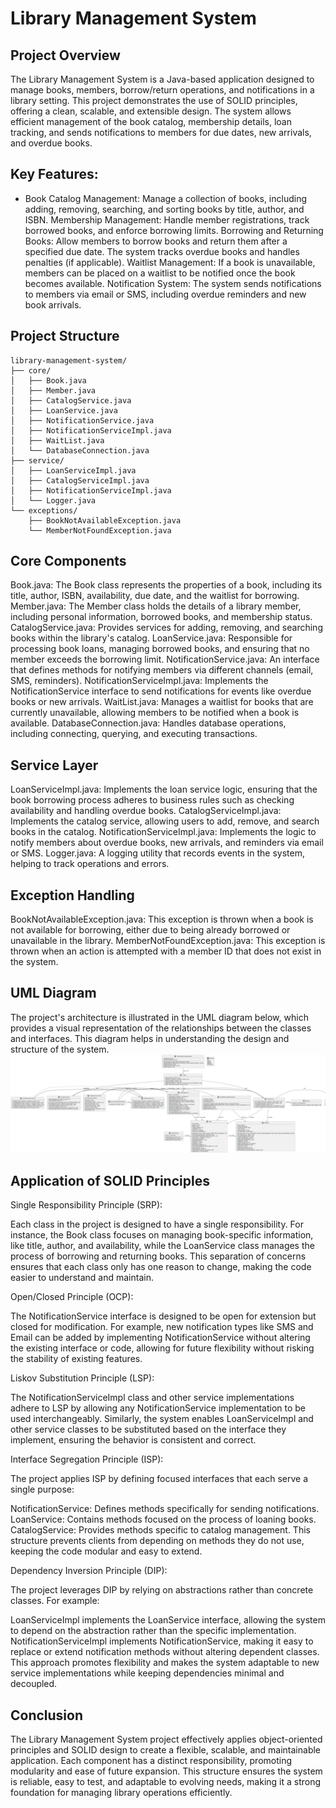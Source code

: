 # Library Management System
## Project Overview
The Library Management System is a Java-based application designed to manage books, members, borrow/return operations, and notifications in a library setting. This project demonstrates the use of SOLID principles, offering a clean, scalable, and extensible design. The system allows efficient management of the book catalog, membership details, loan tracking, and sends notifications to members for due dates, new arrivals, and overdue books.
## Key Features:
- Book Catalog Management: Manage a collection of books, including adding, removing, searching, and sorting books by title, author, and ISBN.
Membership Management: Handle member registrations, track borrowed books, and enforce borrowing limits.
Borrowing and Returning Books: Allow members to borrow books and return them after a specified due date. The system tracks overdue books and handles penalties (if applicable).
Waitlist Management: If a book is unavailable, members can be placed on a waitlist to be notified once the book becomes available.
Notification System: The system sends notifications to members via email or SMS, including overdue reminders and new book arrivals.
## Project Structure
```plaintext
library-management-system/
├── core/
│   ├── Book.java
│   ├── Member.java
│   ├── CatalogService.java
│   ├── LoanService.java
│   ├── NotificationService.java
│   ├── NotificationServiceImpl.java
│   ├── WaitList.java
│   └── DatabaseConnection.java
├── service/
│   ├── LoanServiceImpl.java
│   ├── CatalogServiceImpl.java
│   ├── NotificationServiceImpl.java
│   └── Logger.java
└── exceptions/
    ├── BookNotAvailableException.java
    └── MemberNotFoundException.java
```
## Core Components
Book.java: The Book class represents the properties of a book, including its title, author, ISBN, availability, due date, and the waitlist for borrowing.
Member.java: The Member class holds the details of a library member, including personal information, borrowed books, and membership status.
CatalogService.java: Provides services for adding, removing, and searching books within the library's catalog.
LoanService.java: Responsible for processing book loans, managing borrowed books, and ensuring that no member exceeds the borrowing limit.
NotificationService.java: An interface that defines methods for notifying members via different channels (email, SMS, reminders).
NotificationServiceImpl.java: Implements the NotificationService interface to send notifications for events like overdue books or new arrivals.
WaitList.java: Manages a waitlist for books that are currently unavailable, allowing members to be notified when a book is available.
DatabaseConnection.java: Handles database operations, including connecting, querying, and executing transactions.
## Service Layer
LoanServiceImpl.java: Implements the loan service logic, ensuring that the book borrowing process adheres to business rules such as checking availability and handling overdue books.
CatalogServiceImpl.java: Implements the catalog service, allowing users to add, remove, and search books in the catalog.
NotificationServiceImpl.java: Implements the logic to notify members about overdue books, new arrivals, and reminders via email or SMS.
Logger.java: A logging utility that records events in the system, helping to track operations and errors.
## Exception Handling
BookNotAvailableException.java: This exception is thrown when a book is not available for borrowing, either due to being already borrowed or unavailable in the library.
MemberNotFoundException.java: This exception is thrown when an action is attempted with a member ID that does not exist in the system.
## UML Diagram
The project's architecture is illustrated in the UML diagram below, which provides a visual representation of the relationships between the classes and interfaces. This diagram helps in understanding the design and structure of the system.
![Library Management System Overview](UML_diagram_Library_management_system.png)
## Application of SOLID Principles
Single Responsibility Principle (SRP):

Each class in the project is designed to have a single responsibility. For instance, the Book class focuses on managing book-specific information, like title, author, and availability, while the LoanService class manages the process of borrowing and returning books. This separation of concerns ensures that each class only has one reason to change, making the code easier to understand and maintain.

Open/Closed Principle (OCP):

The NotificationService interface is designed to be open for extension but closed for modification. For example, new notification types like SMS and Email can be added by implementing NotificationService without altering the existing interface or code, allowing for future flexibility without risking the stability of existing features.

Liskov Substitution Principle (LSP):

The NotificationServiceImpl class and other service implementations adhere to LSP by allowing any NotificationService implementation to be used interchangeably. Similarly, the system enables LoanServiceImpl and other service classes to be substituted based on the interface they implement, ensuring the behavior is consistent and correct.

Interface Segregation Principle (ISP):

The project applies ISP by defining focused interfaces that each serve a single purpose:

NotificationService: Defines methods specifically for sending notifications.
LoanService: Contains methods focused on the process of loaning books.
CatalogService: Provides methods specific to catalog management.
This structure prevents clients from depending on methods they do not use, keeping the code modular and easy to extend.

Dependency Inversion Principle (DIP):

The project leverages DIP by relying on abstractions rather than concrete classes. For example:

LoanServiceImpl implements the LoanService interface, allowing the system to depend on the abstraction rather than the specific implementation.
NotificationServiceImpl implements NotificationService, making it easy to replace or extend notification methods without altering dependent classes.
This approach promotes flexibility and makes the system adaptable to new service implementations while keeping dependencies minimal and decoupled.
## Conclusion
The Library Management System project effectively applies object-oriented principles and SOLID design to create a flexible, scalable, and maintainable application. Each component has a distinct responsibility, promoting modularity and ease of future expansion. This structure ensures the system is reliable, easy to test, and adaptable to evolving needs, making it a strong foundation for managing library operations efficiently.

